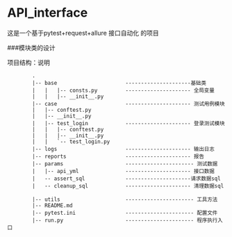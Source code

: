 # API_interface
这是一个基于pytest+request+allure 接口自动化 的项目

###模块类的设计 

项目结构：说明

            .
            |-- base                      ---------------------基础类
            |   |   |-- consts.py         --------------------- 全局变量
            |   |   |-- __init__.py
            |-- case                      --------------------- 测试用例模块
            |   |-- conftest.py
            |   |-- __init__.py
            |   |-- test_login            --------------------- 登录测试模块
            |   |   |-- conftest.py
            |   |   |-- __init__.py
            |   |   `-- test_login.py
            |-- logs                      --------------------- 输出日志
            |-- reports                   --------------------- 报告
            |-- params                    ---------------------- 测试数据
            |   |-- api_yml               --------------------- 接口数据
            |   -- assert_sql             ---------------------请求数据sql
            |   -- cleanup_sql            --------------------- 清理数据sql
            
            |-- utils                     ---------------------- 工具方法
            |-- README.md
            |-- pytest.ini                ---------------------- 配置文件
            |-- run.py                    ---------------------- 程序执行入口
